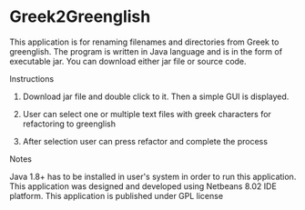 Greek2Greenglish
================

This application is for renaming filenames and directories from Greek to greenglish. 
The program is written in Java language and is in the form of executable jar. You can download either 
jar file or source code.

Instructions 

1. Download jar file and double click to it. Then a simple GUI is displayed. 
2. User can select one or multiple text files with greek characters for refactoring to greenglish

3. After selection user can press refactor and complete the process


Notes

Java 1.8+ has to be installed in user's system in order to run this application. This application was designed and
developed using Netbeans 8.02 IDE platform.
This application is published under GPL license

